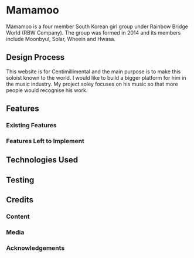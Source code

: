 # Mamamoo
Mamamoo is a four member South Korean girl group under Rainbow Bridge World (RBW Company). The group was formed in 2014 and its members include Moonbyul, Solar, Wheein and Hwasa.

## Design Process
This website is for Centimillimental and the main purpose is to make this soloist known to the world. I would like to build a bigger platform for him in the music industry. My project soley focuses on his music so that more people would recognise his work. 

## Features

 
### Existing Features


### Features Left to Implement

## Technologies Used

## Testing

## Credits

### Content

### Media

### Acknowledgements
